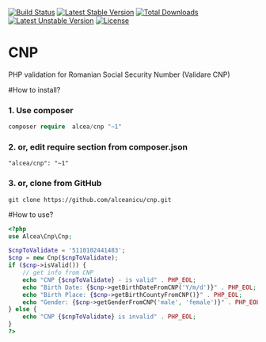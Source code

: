 [![Build Status](https://travis-ci.org/alceanicu/cnp.svg?branch=master)](https://travis-ci.org/alceanicu/cnp) [![Latest Stable Version](https://poser.pugx.org/alcea/cnp/v/stable.svg)](https://packagist.org/packages/alcea/cnp) [![Total Downloads](https://poser.pugx.org/alcea/cnp/downloads.svg)](https://packagist.org/packages/alcea/cnp) [![Latest Unstable Version](https://poser.pugx.org/alcea/cnp/v/unstable.svg)](https://packagist.org/packages/alcea/cnp) [![License](https://poser.pugx.org/alcea/cnp/license.svg)](https://packagist.org/packages/alcea/cnp)

# CNP
PHP validation for Romanian Social Security Number (Validare CNP)

#How to install?

### 1. Use composer
```php
composer require  alcea/cnp "~1"
```

### 2. or, edit require section from composer.json
```
"alcea/cnp": "~1"
```

### 3. or, clone from GitHub
```
git clone https://github.com/alceanicu/cnp.git
```

#How to use?

```php
<?php
use Alcea\Cnp\Cnp;

$cnpToValidate = '5110102441483';
$cnp = new Cnp($cnpToValidate);
if ($cnp->isValid()) {
    // get info from CNP
    echo "CNP {$cnpToValidate} - is valid" . PHP_EOL;
    echo "Birth Date: {$cnp->getBirthDateFromCNP('Y/m/d')}" . PHP_EOL;
    echo "Birth Place: {$cnp->getBirthCountyFromCNP()}" . PHP_EOL;
    echo "Gender: {$cnp->getGenderFromCNP('male', 'female')}" . PHP_EOL;
} else {
    echo "CNP {$cnpToValidate} is invalid" . PHP_EOL;
}
?>
```
